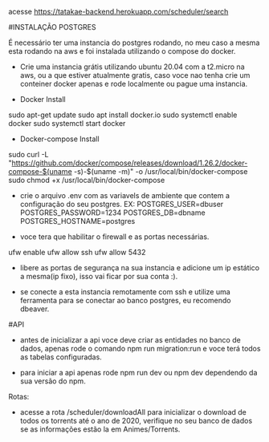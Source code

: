 acesse https://tatakae-backend.herokuapp.com/scheduler/search

#INSTALAÇÃO POSTGRES

É necessário ter uma instancia do postgres rodando, no meu caso a mesma esta rodando na aws e foi instalada utilizando o compose do docker.

- Crie uma instancia grátis utilizando ubuntu 20.04 com a t2.micro na aws, ou a que estiver atualmente gratis, caso voce nao tenha crie um conteiner docker apenas e rode localmente ou pague uma instancia.

- Docker Install

sudo apt-get update
sudo apt install docker.io
sudo systemctl enable docker
sudo systemctl start docker

- Docker-compose Install

sudo curl -L "https://github.com/docker/compose/releases/download/1.26.2/docker-compose-$(uname -s)-$(uname -m)" -o /usr/local/bin/docker-compose
sudo chmod +x /usr/local/bin/docker-compose

- crie o arquivo .env com as variavels de ambiente que contem a configuração do seu postgres.
  EX:
  POSTGRES_USER=dbuser
  POSTGRES_PASSWORD=1234
  POSTGRES_DB=dbname
  POSTGRES_HOSTNAME=postgres

- voce tera que habilitar o firewall e as portas necessárias.

ufw enable
ufw allow ssh
ufw allow 5432

- libere as portas de segurança na sua instancia e adicione um ip estático a mesma(ip fixo), isso vai ficar por sua conta :).

- se conecte a esta instancia remotamente com ssh e utilize uma ferramenta para se conectar ao banco postgres, eu recomendo dbeaver.

#API

- antes de inicializar a api voce deve criar as entidades no banco de dados, apenas rode o comando npm run migration:run e voce terá todos as tabelas configuradas.

- para iniciar a api apenas rode npm run dev ou npm dev dependendo da sua versão do npm.

Rotas:

- acesse a rota /scheduler/downloadAll para inicializar o download de todos os torrents até o ano de 2020, verifique no seu banco de dados se as informações estão la em Animes/Torrents.
